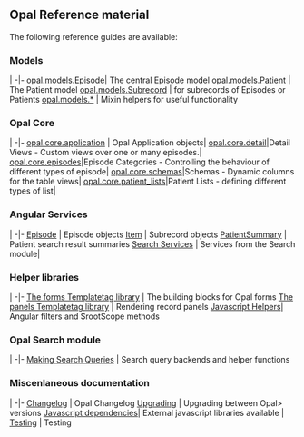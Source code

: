 ## Opal Reference material

The following reference guides are available:

### Models
|
-|-
[opal.models.Episode](episode.md)| The central Episode model
[opal.models.Patient](patient.md) | The Patient model
[opal.models.Subrecord](subrecords.md) | for subrecords of Episodes or Patients
[opal.models.*](mixins.md) | Mixin helpers for useful functionality

### Opal Core
|
-|-
[opal.core.application](opal_application.md) | Opal Application objects|
[opal.core.detail](detail_views.md)|Detail Views - Custom views over one or many episodes.|
[opal.core.episodes](episode_categories.md)|Episode Categories - Controlling the behaviour of different types of episode|
[opal.core.schemas](schemas.md)|Schemas - Dynamic columns for the table views|
[opal.core.patient_lists](patient_list.md)|Patient Lists - defining different types of list|

### Angular Services
|
-|-
[Episode](episode_service.md) | Episode objects
[Item](item_service.md) |  Subrecord objects
[PatientSummary](patient_summary_service.md) | Patient search result summaries
[Search Services](search_js_services.md) | Services from the Search module|


### Helper libraries

|
-|-
[The forms Templatetag library](form_templatetags.md) | The building blocks for Opal forms
[The panels Templatetag library](panels_templatetags.md) | Rendering record panels
[Javascript Helpers](javascript_helpers.md)| Angular filters and $rootScope methods

### Opal Search module

|
-|-
[Making Search Queries](search_queries.md) | Search query backends and helper functions


### Miscenlaneous documentation

|
-|-
[Changelog](changelog.md) | Opal Changelog
[Upgrading](upgrading.md) | Upgrading between Opal> versions
[Javascript dependencies](javascript_dependencies.md)| External javascript libraries available |
[Testing](testing.md) | Testing
